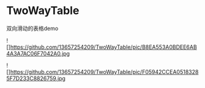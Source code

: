 # TwoWayTable
双向滑动的表格demo

![]https://github.com/13657254209/TwoWayTable/pic/B8EA553A0BDEE6AB4A3A7AC06F7042A0.jpg

![]https://github.com/13657254209/TwoWayTable/pic/F05942CCEA05183285F7D233C8826759.jpg

